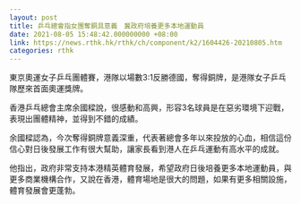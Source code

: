 ```yaml
---
layout: post
title: 乒乓總會指女團奪銅具意義　冀政府培養更多本地運動員
date: 2021-08-05 15:48:42.000000000 +08:00
link: https://news.rthk.hk/rthk/ch/component/k2/1604426-20210805.htm
categories: rthk
---
```


東京奧運女子乒乓團體賽，港隊以場數3:1反勝德國，奪得銅牌，是港隊女子乒乓隊歷來首面奧運獎牌。

香港乒乓總會主席余國樑說，很感動和高興，形容3名球員是在惡劣環境下迎戰，表現出團體精神，並得到不錯的成績。

余國樑認為，今次奪得銅牌意義深重，代表著總會多年以來投放的心血，相信這份信心對日後發展工作有很大幫助，讓家長看到港人在乒乓運動有高水平的成就。

他指出，政府非常支持本港精英體育發展，希望政府日後培養更多本地運動員，與更多商業機構合作，又說在香港，體育場地是很大的問題，如果有更多相關設施，體育發展會更蓬勃。
